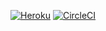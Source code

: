 [![Heroku](https://heroku-badge.herokuapp.com/?app=heimdall-mock&root=healthcheck)](https://heimdall-mock.herokuapp.com)
[![CircleCI](https://circleci.com/gh/wertgarantie-ecom/bifrost/tree/master.svg?style=svg&circle-token=f048ebb6567d711f613d70f7091bc60f268da9ae)](https://circleci.com/gh/wertgarantie-ecom/bifrost/tree/master)